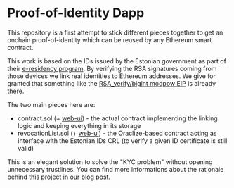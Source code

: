 # Proof-of-Identity Dapp

This repository is a first attempt to stick different pieces together to get an onchain proof-of-identity which can be reused by any Ethereum smart contract.

This work is based on the IDs issued by the Estonian government as part of their [e-residency program](https://e-estonia.com/e-residents/about/).
By verifying the RSA signatures coming from those devices we link real identities to Ethereum addresses.
We give for granted that something like the [RSA_verify/bigint modpow EIP](https://github.com/ethereum/EIPs/issues/74) is already there.

The two main pieces here are:
* contract.sol (+ [web-ui](https://dapps.oraclize.it/proof-of-identity/)) - the actual contract implementing the linking logic and keeping everything in its storage
* revocationList.sol (+ [web-ui](http://dapps.oraclize.it/esteid-crl/)) - the Oraclize-based contract acting as interface with the Estonian IDs CRL (to verify a given ID certificate is still valid)

This is an elegant solution to solve the "KYC problem" without opening unnecessary trustlines. You can find more informations about the rationale behind this project in [our blog post](http://blog.oraclize.it/2016/04/27/proof-of-identity-on-ethereum/).
